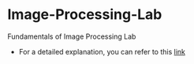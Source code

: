 # Image-Processing-Lab
Fundamentals of Image Processing Lab

- For a detailed explanation, you can refer to this [link]([https://youtu.be/_yM4PISGQ8Y](https://pdfhost.io/v/Jd30YQn.6_Image_Processing_Lab)https://pdfhost.io/v/Jd30YQn.6_Image_Processing_Lab)
